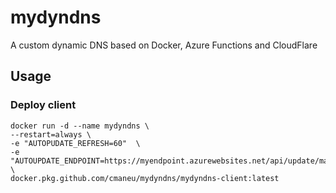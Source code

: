 # mydyndns
A custom dynamic DNS based on Docker, Azure Functions and CloudFlare

## Usage

### Deploy client

```
docker run -d --name mydyndns \
--restart=always \
-e "AUTOPUDATE_REFRESH=60"  \
-e "AUTOUPDATE_ENDPOINT=https://myendpoint.azurewebsites.net/api/update/maneu.net"  \
docker.pkg.github.com/cmaneu/mydyndns/mydyndns-client:latest
```
